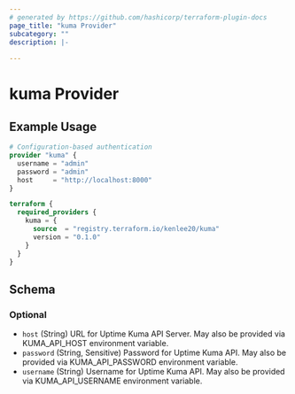 ```yaml
---
# generated by https://github.com/hashicorp/terraform-plugin-docs
page_title: "kuma Provider"
subcategory: ""
description: |-
  
---
```


# kuma Provider



## Example Usage

```terraform
# Configuration-based authentication
provider "kuma" {
  username = "admin"
  password = "admin"
  host     = "http://localhost:8000"
}

terraform {
  required_providers {
    kuma = {
      source  = "registry.terraform.io/kenlee20/kuma"
      version = "0.1.0"
    }
  }
}
```

<!-- schema generated by tfplugindocs -->
## Schema

### Optional

- `host` (String) URL for Uptime Kuma API Server. May also be provided via KUMA_API_HOST environment variable.
- `password` (String, Sensitive) Password for Uptime Kuma API. May also be provided via KUMA_API_PASSWORD environment variable.
- `username` (String) Username for Uptime Kuma API. May also be provided via KUMA_API_USERNAME environment variable.
